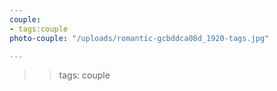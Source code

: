 ```yaml
---
couple:
- tags:couple
photo-couple: "/uploads/romantic-gcbddca08d_1920-tags.jpg"

---
```

> > tags: couple